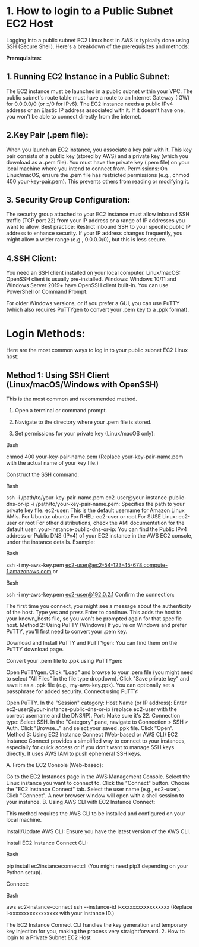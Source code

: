# 1. How to login to a Public Subnet EC2 Host  

Logging into a public subnet EC2 Linux host in AWS is typically done using SSH (Secure Shell). Here's a breakdown of the prerequisites and methods:

**Prerequisites:**  

## 1. Running EC2 Instance in a Public Subnet:

The EC2 instance must be launched in a public subnet within your VPC.
The public subnet's route table must have a route to an Internet Gateway (IGW) for 0.0.0.0/0 (or ::/0 for IPv6).
The EC2 instance needs a public IPv4 address or an Elastic IP address associated with it. If it doesn't have one, you won't be able to connect directly from the internet.
## 2.Key Pair (.pem file):

When you launch an EC2 instance, you associate a key pair with it. This key pair consists of a public key (stored by AWS) and a private key (which you download as a .pem file).
You must have the private key (.pem file) on your local machine where you intend to connect from.
Permissions: On Linux/macOS, ensure the .pem file has restricted permissions (e.g., chmod 400 your-key-pair.pem). This prevents others from reading or modifying it.
## 3. Security Group Configuration:

The security group attached to your EC2 instance must allow inbound SSH traffic (TCP port 22) from your IP address or a range of IP addresses you want to allow.
Best practice: Restrict inbound SSH to your specific public IP address to enhance security. If your IP address changes frequently, you might allow a wider range (e.g., 0.0.0.0/0), but this is less secure.
## 4.SSH Client:

You need an SSH client installed on your local computer.
Linux/macOS: OpenSSH client is usually pre-installed.
Windows:
Windows 10/11 and Windows Server 2019+ have OpenSSH client built-in. You can use PowerShell or Command Prompt.

For older Windows versions, or if you prefer a GUI, you can use PuTTY (which also requires PuTTYgen to convert your .pem key to a .ppk format).

# Login Methods:

Here are the most common ways to log in to your public subnet EC2 Linux host:

## Method 1: Using SSH Client (Linux/macOS/Windows with OpenSSH)
This is the most common and recommended method.

1. Open a terminal or command prompt.

2. Navigate to the directory where your .pem file is stored.

3. Set permissions for your private key (Linux/macOS only):

   

Bash

chmod 400 your-key-pair-name.pem
(Replace your-key-pair-name.pem with the actual name of your key file.)

Construct the SSH command:

Bash

ssh -i /path/to/your-key-pair-name.pem ec2-user@your-instance-public-dns-or-ip
-i /path/to/your-key-pair-name.pem: Specifies the path to your private key file.
ec2-user: This is the default username for Amazon Linux AMIs.
For Ubuntu: ubuntu
For RHEL: ec2-user or root
For SUSE Linux: ec2-user or root
For other distributions, check the AMI documentation for the default user.
your-instance-public-dns-or-ip:
You can find the Public IPv4 address or Public DNS (IPv4) of your EC2 instance in the AWS EC2 console, under the instance details.
Example:

Bash

ssh -i my-aws-key.pem ec2-user@ec2-54-123-45-678.compute-1.amazonaws.com
or

Bash

ssh -i my-aws-key.pem ec2-user@192.0.2.1
Confirm the connection:

The first time you connect, you might see a message about the authenticity of the host. Type yes and press Enter to continue. This adds the host to your known_hosts file, so you won't be prompted again for that specific host.
Method 2: Using PuTTY (Windows)
If you're on Windows and prefer PuTTY, you'll first need to convert your .pem key.

 Download and Install PuTTY and PuTTYgen: You can find them on the PuTTY download page.

Convert your .pem file to .ppk using PuTTYgen:

Open PuTTYgen.
Click "Load" and browse to your .pem file (you might need to select "All Files" in the file type dropdown).
Click "Save private key" and save it as a .ppk file (e.g., my-aws-key.ppk). You can optionally set a passphrase for added security.
Connect using PuTTY:

Open PuTTY.
In the "Session" category:
Host Name (or IP address): Enter ec2-user@your-instance-public-dns-or-ip (replace ec2-user with the correct username and the DNS/IP).
Port: Make sure it's 22.
Connection type: Select SSH.
In the "Category" pane, navigate to Connection > SSH > Auth.
Click "Browse..." and select your saved .ppk file.
Click "Open".
Method 3: Using EC2 Instance Connect (Web-based or AWS CLI)
EC2 Instance Connect provides a simplified way to connect to your instances, especially for quick access or if you don't want to manage SSH keys directly. It uses AWS IAM to push ephemeral SSH keys.


A. From the EC2 Console (Web-based):

Go to the EC2 Instances page in the AWS Management Console.
Select the Linux instance you want to connect to.
Click the "Connect" button.
Choose the "EC2 Instance Connect" tab.
Select the user name (e.g., ec2-user).
Click "Connect". A new browser window will open with a shell session to your instance.
B. Using AWS CLI with EC2 Instance Connect:

This method requires the AWS CLI to be installed and configured on your local machine.

Install/Update AWS CLI: Ensure you have the latest version of the AWS CLI.

Install EC2 Instance Connect CLI:

Bash

pip install ec2instanceconnectcli
(You might need pip3 depending on your Python setup).

Connect:

Bash

aws ec2-instance-connect ssh --instance-id i-xxxxxxxxxxxxxxxxx
(Replace i-xxxxxxxxxxxxxxxxx with your instance ID.)

The EC2 Instance Connect CLI handles the key generation and temporary key injection for you, making the process very straightforward.
2. How to login to a Private Subnet EC2 Host
